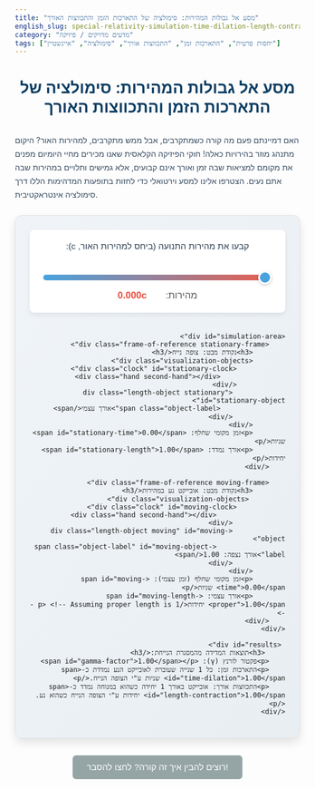 ```yaml
---
title: "מסע אל גבולות המהירות: סימולציה של התארכות הזמן והתכווצות האורך"
english_slug: special-relativity-simulation-time-dilation-length-contraction
category: "מדעים מדויקים / פיזיקה"
tags: ["יחסות פרטית", "התארכות זמן", "התכווצות אורך", "סימולציה", "איינשטיין"]
---
```

# מסע אל גבולות המהירות: סימולציה של התארכות הזמן והתכווצות האורך

האם דמיינתם פעם מה קורה כשמתקרבים, אבל ממש מתקרבים, למהירות האור? היקום מתנהג מוזר בהירויות כאלה! חוקי הפיזיקה הקלאסית שאנו מכירים מחיי היומיום מפנים את מקומם למציאות שבה זמן ואורך אינם קבועים, אלא גמישים ותלויים במהירות שבה אתם נעים. הצטרפו אלינו למסע וירטואלי כדי לחזות בתופעות המדהימות הללו דרך סימולציה אינטראקטיבית.

<div id="app-container">
    <div id="controls">
        <label for="velocity-slider">קבעו את מהירות התנועה (ביחס למהירות האור, c):</label><br>
        <input type="range" id="velocity-slider" min="0" max="0.999" step="0.001" value="0">
        <div id="velocity-display-container">
             מהירות: <span id="velocity-display">0.000c</span>
        </div>
    </div>

    <div id="simulation-area">
        <div class="frame-of-reference stationary-frame">
            <h3>נקודת מבט: צופה נייח</h3>
            <div class="visualization-objects">
                <div class="clock" id="stationary-clock">
                    <div class="hand second-hand"></div>
                </div>
                 <div class="length-object stationary" id="stationary-object">
                    <span class="object-label">אורך עצמי</span>
                 </div>
            </div>
            <p>זמן מקומי שחלף: <span id="stationary-time">0.00</span> שניות</p>
            <p>אורך נמדד: <span id="stationary-length">1.00</span> יחידות</p>
        </div>

        <div class="frame-of-reference moving-frame">
            <h3>נקודת מבט: אובייקט נע במהירות</h3>
             <div class="visualization-objects">
                <div class="clock" id="moving-clock">
                     <div class="hand second-hand"></div>
                 </div>
                 <div class="length-object moving" id="moving-object">
                     <span class="object-label" id="moving-object-label">אורך נצפה: 1.00</span>
                 </div>
            </div>
            <p>זמן מקומי שחלף (זמן עצמי): <span id="moving-time">0.00</span> שניות</p>
            <p>אורך עצמי: <span id="moving-length-proper">1.00</span> יחידות</p> <!-- Assuming proper length is 1 -->
        </div>
    </div>

     <div id="results">
         <h3>תוצאות המדידה מהמסגרת הנייחת:</h3>
        <p>פקטור לורנץ (γ): <span id="gamma-factor">1.00</span></p>
        <p>התארכות זמן: כל 1 שנייה שעוברת לאובייקט הנע נמדדת כ-<span id="time-dilation">1.00</span> שניות ע"י הצופה הנייח.</p>
        <p>התכווצות אורך: אובייקט באורך 1 יחידה כשהוא במנוחה נמדד כ-<span id="length-contraction">1.00</span> יחידות ע"י הצופה הנייח כשהוא נע.</p>
    </div>
</div>

<button id="toggle-explanation">רוצים להבין איך זה קורה? לחצו להסבר!</button>

<div id="explanation" style="display: none;">
    <h2>מאחורי הקלעים: תורת היחסות הפרטית בהסבר פשוט</h2>
    <p>בתורת היחסות הפרטית, אלברט איינשטיין שינה את האופן שבו אנו מבינים את המרחב והזמן. הרעיון המרכזי הוא שמהירות האור (c) בריק היא קבועה ואוניברסלית - היא זהה לכל צופה, ללא קשר למהירות שלו. כדי שזה יהיה נכון, דברים מוזרים חייבים לקרות למרחב וזמן עצמם!</p>

    <h3>הזמן מתמתח: התארכות הזמן (Time Dilation)</h3>
    <p>אם יש לכם שני שעונים זהים, אחד לידכם ואחד נע ביחס אליכם במהירות גבוהה (v), אתם, כצופים נייחים, תראו שהשעון הנע "מתקתק" לאט יותר מהשעון שלכם. ככל שהמהירות v קרובה יותר ל-c, האפקט דרמטי יותר. נוסחת הקסם שמחברת בין הזמן שחלף בשעון הנייח (Δt) לזמן שחלף בשעון הנע (Δt₀ - הנקרא "זמן עצמי" כי הוא נמדד במסגרת המנוחה של השעון) היא: Δt = γ * Δt₀</p>
    <p>הגורם γ (אות יוונית גמא) נקרא "פקטור לורנץ" והוא מחושב כך: γ = 1 / √(1 - v²/c²). שימו לב: ככל ש-v עולה, v²/c² מתקרב ל-1, המכנה מתקרב ל-0, וגמא שואף לאינסוף! כלומר, בזמן ששנייה אחת חולפת בשעון הנע, כמות אינסופית של זמן יכולה לחלוף עבור צופה נייח כשהמהירות קרובה מאוד ל-c.</p>

    <h3>האורך מתכווץ: התכווצות האורך (Length Contraction)</h3>
    <p>באופן דומה, עצם שנע ביחס אליכם במהירות v ייראה לכם קצר יותר בכיוון התנועה מאורכו האמיתי (האורך העצמי, L₀, הנמדד כשהעצם במנוחה יחסית לצופה). הקשר כאן הפוך מהזמן: L = L₀ / γ. </p>
    <p>שוב, γ הוא פקטור לורנץ. ככל ש-v מתקרבת ל-c, גמא גדל, והאורך הנמדד (L) קטן ושואף לאפס. זה כאילו שהעצם נמעך או נדחס בכיוון התנועה מנקודת המבט של הצופה הנייח.</p>
    <p>הסימולציה שלפניכם מאפשרת לכם לשחק עם המהירות (v) ולראות באופן ויזואלי ועם מספרים כיצד פקטור לורנץ גדל, וכיצד הוא משפיע על התארכות הזמן (זמן השעון הנע עובר לאט יותר מבחינתכם) והתכווצות האורך (האובייקט הנע קצר יותר מבחינתכם).</p>
</div>

<style>
    #app-container {
        font-family: 'Heebo', sans-serif; /* Using Heebo or similar clean font */
        direction: rtl;
        text-align: right;
        padding: 25px;
        border: 1px solid #e0e0e0;
        border-radius: 12px;
        max-width: 900px;
        margin: 25px auto;
        background: linear-gradient(to bottom right, #f0f4f8, #e9eef2); /* Soft gradient background */
        box-shadow: 0 8px 16px rgba(0,0,0,0.1);
        overflow: hidden; /* Clear floats/margins */
    }

    h1, h2, h3 {
        color: #2c3e50; /* Dark blue/grey */
        text-align: center;
        margin-bottom: 20px;
        font-weight: 600;
    }

    h1 {
        margin-bottom: 30px;
        color: #0a3d62; /* Darker blue */
    }

    p {
        color: #34495e; /* Slightly lighter text color */
        line-height: 1.7;
    }

    #controls {
        margin-bottom: 35px;
        padding: 20px;
        background-color: #ffffff;
        border-radius: 8px;
        box-shadow: 0 4px 8px rgba(0,0,0,0.07);
        text-align: center;
    }

    #controls label {
        font-size: 1.1em;
        color: #2c3e50;
        margin-bottom: 10px;
        display: block;
    }

    #velocity-slider {
        width: 98%;
        margin-top: 15px;
        -webkit-appearance: none;
        appearance: none;
        height: 10px;
        background: linear-gradient(to right, #3498db, #e74c3c); /* Gradient for slider track */
        outline: none;
        opacity: 0.9;
        transition: opacity 0.2s ease-in-out;
        border-radius: 5px;
    }

    #velocity-slider:hover {
        opacity: 1;
    }

    #velocity-slider::-webkit-slider-thumb {
        -webkit-appearance: none;
        appearance: none;
        width: 24px;
        height: 24px;
        background: #3498db; /* Blue thumb */
        cursor: pointer;
        border-radius: 50%;
        border: 3px solid #ffffff;
        box-shadow: 0 2px 5px rgba(0,0,0,0.2);
        transition: background-color 0.3s ease;
    }
     #velocity-slider:hover::-webkit-slider-thumb {
         background-color: #2980b9; /* Darker blue on hover */
     }


    #velocity-slider::-moz-range-thumb {
        width: 24px;
        height: 24px;
        background: #3498db; /* Blue thumb */
        cursor: pointer;
        border-radius: 50%;
        border: 3px solid #ffffff;
        box-shadow: 0 2px 5px rgba(0,0,0,0.2);
        transition: background-color 0.3s ease;
    }
    #velocity-slider:hover::-moz-range-thumb {
        background-color: #2980b9; /* Darker blue on hover */
    }

     #velocity-display-container {
         margin-top: 15px;
         font-size: 1.2em;
         color: #555;
     }

    #velocity-display {
        font-weight: bold;
        color: #e74c3c; /* Red color for speed */
        min-width: 80px; /* Prevent jumping */
        display: inline-block;
        text-align: left; /* Align 'c' part nicely */
    }

    #simulation-area {
        display: flex;
        justify-content: space-around;
        gap: 30px;
        margin-bottom: 35px;
        flex-wrap: wrap;
    }

    .frame-of-reference {
        flex: 1;
        min-width: 280px; /* Ensure minimum width */
        padding: 20px;
        border: 1px solid #bdc3c7; /* Light grey border */
        border-radius: 8px;
        background-color: #ffffff;
        text-align: center;
        box-shadow: 0 4px 8px rgba(0,0,0,0.07);
        transition: border-color 0.3s ease, box-shadow 0.3s ease;
    }

    .moving-frame {
         border-color: #3498db; /* Blue border for moving frame */
         box-shadow: 0 4px 12px rgba(52, 152, 219, 0.2); /* Blue shadow */
    }


    .visualization-objects {
        display: flex;
        justify-content: space-around;
        align-items: center;
        margin: 20px 0;
        min-height: 100px; /* Ensure space even if objects shrink */
    }

    .clock {
        width: 90px;
        height: 90px;
        border: 4px solid #333;
        border-radius: 50%;
        margin: 0 10px;
        position: relative;
        background-color: #ecf0f1; /* Light background */
        box-shadow: inset 0 0 10px rgba(0,0,0,0.1);
        flex-shrink: 0; /* Prevent shrinking */
    }

    .clock::after { /* Center dot */
        content: '';
        position: absolute;
        top: 50%;
        left: 50%;
        width: 8px;
        height: 8px;
        background: #333;
        border-radius: 50%;
        transform: translate(-50%, -50%);
        z-index: 2;
    }

     .clock .hand {
        position: absolute;
        bottom: 50%;
        left: 50%;
        width: 4px;
        height: 40%;
        background: #e74c3c; /* Red hand */
        transform-origin: bottom center;
        transform: translateX(-50%) rotate(0deg);
        z-index: 1;
        border-radius: 2px;
     }

    .length-object {
        height: 25px; /* Thicker bar */
        background-color: #2ecc71; /* Emerald green */
        margin: 0 10px;
        border-radius: 4px;
        transition: width 0.3s ease-out, background-color 0.3s ease; /* Smooth transitions */
        position: relative;
        display: flex; /* For centering label */
        justify-content: center;
        align-items: center;
        color: white;
        font-weight: bold;
        text-shadow: 1px 1px 2px rgba(0,0,0,0.2);
         min-width: 30px; /* Prevent it from disappearing completely at high speeds */
    }

     .object-label {
         position: absolute;
         top: -25px;
         font-size: 0.9em;
         color: #555;
         white-space: nowrap; /* Keep label on one line */
     }

    .length-object.stationary {
        width: 80%; /* Base length visualization percentage */
    }
    .length-object.moving {
         width: 80%; /* Base width, will be modified by JS */
    }

     #moving-object-label {
         top: auto; /* Override top positioning */
         bottom: -25px; /* Position label below */
         color: #3498db; /* Blue color for moving object label */
         font-size: 1em;
         font-weight: bold;
         text-shadow: none;
     }


    #results {
        margin-top: 30px;
        padding: 20px;
        background-color: #eef;
        border-radius: 8px;
        text-align: center;
        box-shadow: 0 4px 8px rgba(0,0,0,0.07);
    }

    #results h3 {
         margin-bottom: 15px;
         color: #2c3e50;
    }

    #results p {
        margin: 10px 0;
        font-size: 1.15em;
        color: #34495e;
    }

    #results span {
        font-weight: bold;
        color: #e74c3c; /* Red color for result values */
    }

    #toggle-explanation {
        display: block;
        margin: 30px auto;
        padding: 12px 25px;
        background-color: #95a5a6; /* Grey */
        color: white;
        border: none;
        border-radius: 6px;
        cursor: pointer;
        font-size: 1.1em;
        transition: background-color 0.3s ease, transform 0.1s ease;
        font-family: 'Heebo', sans-serif;
    }

    #toggle-explanation:hover {
        background-color: #7f8c8d; /* Darker grey */
    }

    #toggle-explanation:active {
        transform: scale(0.98); /* Press effect */
    }


    #explanation {
        margin-top: 25px;
        padding: 25px;
        border: 1px solid #bdc3c7;
        border-radius: 8px;
        background-color: #ffffff;
        line-height: 1.8;
        box-shadow: 0 4px 8px rgba(0,0,0,0.07);
    }

    #explanation h2, #explanation h3 {
        text-align: right;
        color: #2c3e50;
        margin-bottom: 15px;
        border-bottom: 2px solid #ecf0f1; /* Light line */
        padding-bottom: 8px;
    }

    #explanation p {
        margin-bottom: 18px;
        color: #34495e;
    }

    /* Add some simple responsive adjustments */
    @media (max-width: 700px) {
        #simulation-area {
            flex-direction: column;
            align-items: center;
        }
        .frame-of-reference {
            width: 95%;
            margin-bottom: 20px;
        }
    }

</style>

<script>
    const velocitySlider = document.getElementById('velocity-slider');
    const velocityDisplay = document.getElementById('velocity-display');
    const gammaFactorDisplay = document.getElementById('gamma-factor');
    const timeDilationDisplay = document.getElementById('time-dilation');
    const lengthContractionDisplay = document.getElementById('length-contraction');
    const movingObject = document.getElementById('moving-object');
    const movingObjectLabel = document.getElementById('moving-object-label');
    const toggleExplanationButton = document.getElementById('toggle-explanation');
    const explanationDiv = document.getElementById('explanation');

    const stationaryClockHand = document.querySelector('#stationary-clock .hand');
    const movingClockHand = document.querySelector('#moving-clock .hand');


    // Base values for visualization (using relative units/percentages where possible)
    const baseLengthPercentage = 80; // Base width in percentage for the stationary object

    // Function to calculate Lorentz factor (gamma)
    function calculateGamma(v) {
        // Use a small epsilon to prevent division by zero near v=1
        const vSquared = v * v;
        if (vSquared >= 1) return 1000; // Return a large number for practical simulation purposes near c
        const gamma = 1 / Math.sqrt(1 - vSquared);
         // Cap gamma at a high value to avoid display issues with infinity
         return Math.min(gamma, 500); // Cap gamma at 500 for visualization
    }

    // Function to update simulation visuals and numbers based on velocity
    function updateSimulationVisuals(v) {
        const gamma = calculateGamma(v);

        // Update displays
        velocityDisplay.textContent = v.toFixed(3) + 'c';
        gammaFactorDisplay.textContent = gamma.toFixed(2);

        // Time Dilation Factor: Δt = γ * Δt₀. Display shows γ.
        timeDilationDisplay.textContent = gamma.toFixed(2);

        // Length Contraction Factor: L = L₀ / γ. Display shows 1/γ.
        const lengthContractionFactor = 1 / gamma;
        lengthContractionDisplay.textContent = lengthContractionFactor.toFixed(2);

        // Update moving object width visualization
        // Observed width is (baseLength / gamma)%
        const observedWidthPercentage = baseLengthPercentage / gamma;
        movingObject.style.width = observedWidthPercentage + '%';

        // Update moving object label
        movingObjectLabel.textContent = `אורך נצפה: ${lengthContractionFactor.toFixed(2)}`;

         // Change color based on speed for visual emphasis
         if (v > 0.95) {
             movingObject.style.backgroundColor = '#e74c3c'; // Red
             movingClockHand.style.backgroundColor = '#e74c3c';
         } else if (v > 0.8) {
             movingObject.style.backgroundColor = '#f39c12'; // Orange
             movingClockHand.style.backgroundColor = '#f39c12';
         } else if (v > 0.5) {
              movingObject.style.backgroundColor = '#f1c40f'; // Yellow
              movingClockHand.style.backgroundColor = '#f1c40f';
         }
         else {
             movingObject.style.backgroundColor = '#2ecc71'; // Green
             movingClockHand.style.backgroundColor = '#e74c3c'; // Back to red hand
         }

         // Update border color of moving frame
         if (v > 0.9) {
             document.querySelector('.moving-frame').style.borderColor = '#e74c3c'; /* Red border */
              document.querySelector('.moving-frame').style.boxShadow = '0 4px 12px rgba(231, 76, 60, 0.3)'; /* Red shadow */
         } else if (v > 0.5) {
             document.querySelector('.moving-frame').style.borderColor = '#f1c40f'; /* Yellow border */
              document.querySelector('.moving-frame').style.boxShadow = '0 4px 12px rgba(241, 196, 15, 0.3)'; /* Yellow shadow */
         }
         else {
             document.querySelector('.moving-frame').style.borderColor = '#3498db'; /* Blue border */
             document.querySelector('.moving-frame').style.boxShadow = '0 4px 12px rgba(52, 152, 219, 0.2)'; /* Blue shadow */
         }

    }

    // Event listener for slider change
    velocitySlider.addEventListener('input', (event) => {
        const v = parseFloat(event.target.value);
        updateSimulationVisuals(v);
    });

    // Initial update on page load
    updateSimulationVisuals(parseFloat(velocitySlider.value));

    // Toggle explanation visibility
    toggleExplanationButton.addEventListener('click', () => {
        if (explanationDiv.style.display === 'none') {
            explanationDiv.style.display = 'block';
            toggleExplanationButton.textContent = 'הסתר הסבר';
        } else {
            explanationDiv.style.display = 'none';
            toggleExplanationButton.textContent = 'רוצים להבין איך זה קורה? לחצו להסבר!';
        }
    });

    // Clock animation and time display update (simulating passage of time)
    let stationaryTime = 0; // Time elapsed in the stationary frame (seconds)
    let movingTimeProper = 0; // Proper time elapsed in the moving frame (seconds)
    const simulationSpeed = 0.1; // Simulate 0.1 stationary seconds per interval
    const intervalMs = 100; // Update every 100ms

    const stationaryTimeDisplay = document.getElementById('stationary-time');
    const movingTimeDisplay = document.getElementById('moving-time'); // This displays proper time in moving frame

    // Total degrees for one full rotation (1 second represented by 360 degrees)
    const degreesPerSecond = 360;

    setInterval(() => {
        const v = parseFloat(velocitySlider.value);
        const gamma = calculateGamma(v);

        // Time elapsed in the stationary frame in this interval
        const deltaTimeStationary = simulationSpeed;
        stationaryTime += deltaTimeStationary;

        // Time elapsed in the moving frame in this interval (proper time)
        // Δt_moving_proper = Δt_stationary / gamma
        const deltaTimeMovingProper = deltaTimeStationary / gamma;
        movingTimeProper += deltaTimeMovingProper;

        // Update numerical time displays
        stationaryTimeDisplay.textContent = stationaryTime.toFixed(2);
        movingTimeDisplay.textContent = movingTimeProper.toFixed(2);

        // Update clock hand rotation
        // Stationary hand rotates based on stationaryTime
        const stationaryRotation = (stationaryTime % 1) * degreesPerSecond; // Calculate rotation based on fractional second
        stationaryClockHand.style.transform = `translateX(-50%) rotate(${stationaryRotation}deg)`;

        // Moving hand rotates based on movingTimeProper
         const movingRotation = (movingTimeProper % 1) * degreesPerSecond; // Calculate rotation based on fractional proper second
         movingClockHand.style.transform = `translateX(-50%) rotate(${movingRotation}deg)`;


         // Simple reset to prevent numbers from getting too large
         const resetThreshold = 30; // Reset after 30 simulated stationary seconds
         if (stationaryTime >= resetThreshold) {
             stationaryTime = stationaryTime % resetThreshold; // Keep remainder for smoother reset? Or just reset to 0. Let's reset to 0.
             stationaryTime = 0;
             movingTimeProper = 0; // Reset moving time as well
             // On reset, update displays immediately to show 0
             stationaryTimeDisplay.textContent = stationaryTime.toFixed(2);
             movingTimeDisplay.textContent = movingTimeProper.toFixed(2);
         }


    }, intervalMs); // Update every intervalMs milliseconds

    // Set initial visual properties for the stationary objects (assuming proper length is 1 unit)
    document.getElementById('stationary-object').style.width = baseLengthPercentage + '%';
    document.getElementById('stationary-length').textContent = (1).toFixed(2); // Show 1.00 unit
     document.getElementById('moving-length-proper').textContent = (1).toFixed(2); // Show 1.00 unit for proper length

</script>